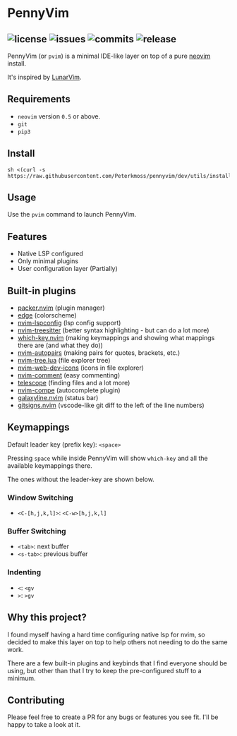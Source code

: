 # PennyVim

![license](https://img.shields.io/badge/license-GPL--3.0-orange)
![issues](https://img.shields.io/github/issues-raw/Peterkmoss/pennyvim)
![commits](https://img.shields.io/github/last-commit/Peterkmoss/pennyvim)
![release](https://img.shields.io/github/v/release/Peterkmoss/pennyvim)
---

PennyVim (or `pvim`) is a minimal IDE-like layer on top of a pure [neovim](https://github.com/neovim/neovim) install.

It's inspired by [LunarVim](https://github.com/ChristianChiarulli/LunarVim).

## Requirements

* `neovim` version `0.5` or above.
* `git`
* `pip3`

## Install

```
sh <(curl -s https://raw.githubusercontent.com/Peterkmoss/pennyvim/dev/utils/install.sh)
```

## Usage

Use the `pvim` command to launch PennyVim.

## Features

* Native LSP configured
* Only minimal plugins
* User configuration layer (Partially)

## Built-in plugins

* [packer.nvim](https://github.com/wbthomason/packer.nvim) (plugin manager)
* [edge](https://github.com/sainnhe/edge) (colorscheme)
* [nvim-lspconfig](https://github.com/neovim/nvim-lspconfig) (lsp config support)
* [nvim-treesitter](https://github.com/nvim-treesitter/nvim-treesitter) (better syntax highlighting - but can do a lot more)
* [which-key.nvim](https://github.com/folke/which-key.nvim) (making keymappings and showing what mappings there are (and what they do))
* [nvim-autopairs](https://github.com/windwp/nvim-autopairs) (making pairs for quotes, brackets, etc.)
* [nvim-tree.lua](https://github.com/kyazdani42/nvim-tree.lua) (file explorer tree)
* [nvim-web-dev-icons](https://github.com/kyazdani42/nvim-web-devicons) (icons in file explorer)
* [nvim-comment](https://github.com/terrortylor/nvim-comment) (easy commenting)
* [telescope](https://github.com/nvim-telescope/telescope.nvim) (finding files and a lot more)
* [nvim-compe](https://github.com/hrsh7th/nvim-compe) (autocomplete plugin)
* [galaxyline.nvim](https://github.com/glepnir/galaxyline.nvim) (status bar)
* [gitsigns.nvim](https://github.com/lewis6991/gitsigns.nvim) (vscode-like git diff to the left of the line numbers)

## Keymappings

Default leader key (prefix key): `<space>`

Pressing `space` while inside PennyVim will show `which-key` and all the available keymappings there.

The ones without the leader-key are shown below.

### Window Switching

* `<C-[h,j,k,l]>`: `<C-w>[h,j,k,l]`

### Buffer Switching

* `<tab>`: next buffer
* `<s-tab>`: previous buffer

### Indenting

* `<`: `<gv`
* `>`: `>gv`

## Why this project?

I found myself having a hard time configuring native lsp for nvim, so decided to make this layer on top to help others not needing to do the same work.

There are a few built-in plugins and keybinds that I find everyone should be using, but other than that I try to keep the pre-configured stuff to a minimum.

## Contributing

Please feel free to create a PR for any bugs or features you see fit. I'll be happy to take a look at it.
